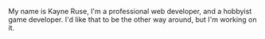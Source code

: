 My name is Kayne Ruse, I'm a professional web developer, and a hobbyist game developer. I'd like that to be the other way around, but I'm working on it.
